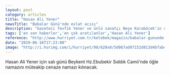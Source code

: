 ```yaml
---
layout: post
category: articles
title: "Hasan Ali Yener"
newsTitle: "Babalar Günü'nde evlat acısı"
description: "Gazeteci Tevfik Yener ve ünlü sanatçı Neşe Karaböcek'in oğulları Hasan Ali Yener (44) hayatını kaybetti."
tags: ['en son haberler','en çok aratılanlar','Hasan Ali Yener']
reference: "http://www.hurriyet.com.tr/kelebek/magazin/babalar-gununde-evlat-acisi-41246046"
date: "2019-06-16T17:23:00"
image: "http://i.hurimg.com/i/hurriyet/98/620x0/5d067ad97152d813d4bfab46.jpg"
---
```


<p>Hasan Ali Yener i&ccedil;in salı g&uuml;n&uuml; Beykent Hz.Ebubekir Sıddık Camii'nde &ouml;ğle namazını m&uuml;teakip cenaze namazı kılınacak.<br><br></p>
<p>&nbsp;</p>